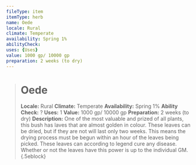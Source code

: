 ```yaml
---
fileType: item
itemType: herb
name: Oede
locale: Rural
climate: Temperate
availability: Spring 1%
abilityCheck:
uses: {Uses}
value: 1000 gp/ 10000 gp
preparation: 2 weeks (to dry)
---
```

>#  Oede
>
> **Locale:** Rural
> **Climate:** Temperate
> **Availability:** Spring 1%
> **Ability Check:** ?
> **Uses:** 1
> **Value:** 1000 gp/ 10000 gp
> **Preparation:** 2 weeks (to dry)
> **Description:** One of the most valuable and prized of all plants, this bush has laves that are almost golden in colour. These leaves can be dried, but if they are not will last only two weeks. This means the drying process must be begun within an hour of the leaves being picked. These leaves can according to legend cure any disease. Whether or not the leaves have this power is up to the individual GM.
{.5eblock}

